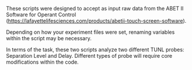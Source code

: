 These scripts were designed to accept as input raw data from the ABET II Software for Operant Control (https://lafayettelifesciences.com/products/abetii-touch-screen-software).

Depending on how your experiment files were set, renaming variables within the script may be necessary.

In terms of the task, these  two scripts analyze two different TUNL probes: Separation Level and Delay. Different types of probe will require core modifications within the code.